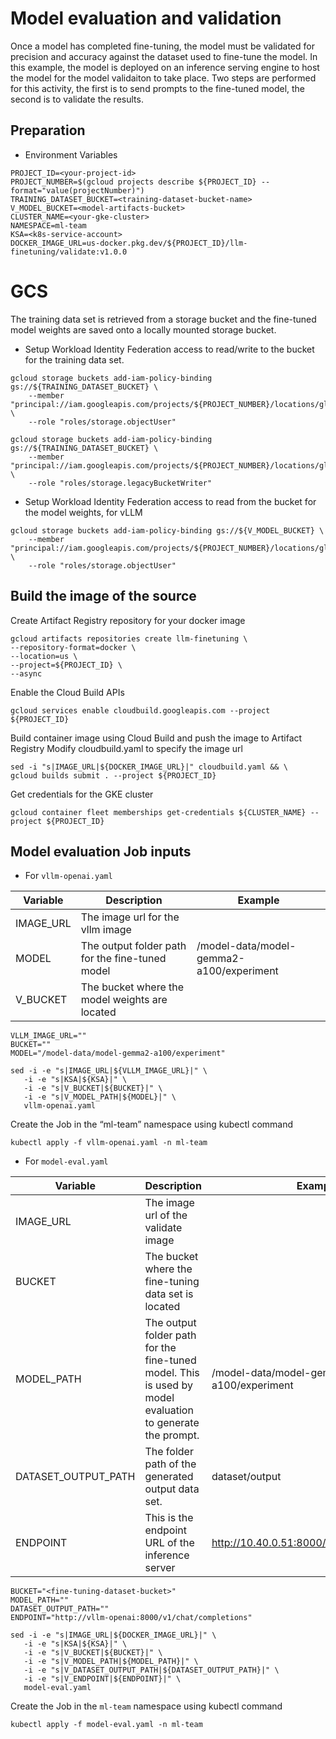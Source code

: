 # Model evaluation and validation

Once a model has completed fine-tuning, the model must be validated for precision and accuracy
against the dataset used to fine-tune the model. In this example, the model is deployed on an 
inference serving engine to host the model for the model validaiton to take place.  Two steps are performed
for this activity, the first is to send prompts to the fine-tuned model, the second is to validate the results.

## Preparation
- Environment Variables
```
PROJECT_ID=<your-project-id>
PROJECT_NUMBER=$(gcloud projects describe ${PROJECT_ID} --format="value(projectNumber)")
TRAINING_DATASET_BUCKET=<training-dataset-bucket-name>
V_MODEL_BUCKET=<model-artifacts-bucket>
CLUSTER_NAME=<your-gke-cluster>
NAMESPACE=ml-team
KSA=<k8s-service-account>
DOCKER_IMAGE_URL=us-docker.pkg.dev/${PROJECT_ID}/llm-finetuning/validate:v1.0.0
```

# GCS
The training data set is retrieved from a storage bucket and the fine-tuned model weights are saved onto a locally mounted storage bucket.

- Setup Workload Identity Federation access to read/write to the bucket for the training data set.
```
gcloud storage buckets add-iam-policy-binding gs://${TRAINING_DATASET_BUCKET} \
    --member "principal://iam.googleapis.com/projects/${PROJECT_NUMBER}/locations/global/workloadIdentityPools/${PROJECT_ID}.svc.id.goog/subject/ns/${NAMESPACE}/sa/${KSA}" \
    --role "roles/storage.objectUser"
```

```
gcloud storage buckets add-iam-policy-binding gs://${TRAINING_DATASET_BUCKET} \
    --member "principal://iam.googleapis.com/projects/${PROJECT_NUMBER}/locations/global/workloadIdentityPools/${PROJECT_ID}.svc.id.goog/subject/ns/${NAMESPACE}/sa/${KSA}" \
    --role "roles/storage.legacyBucketWriter"
```

- Setup Workload Identity Federation access to read from the bucket for the model weights, for vLLM
```
gcloud storage buckets add-iam-policy-binding gs://${V_MODEL_BUCKET} \
    --member "principal://iam.googleapis.com/projects/${PROJECT_NUMBER}/locations/global/workloadIdentityPools/${PROJECT_ID}.svc.id.goog/subject/ns/${NAMESPACE}/sa/${KSA}" \
    --role "roles/storage.objectUser"
```

## Build the image of the source

Create Artifact Registry repository for your docker image
```
gcloud artifacts repositories create llm-finetuning \
--repository-format=docker \
--location=us \
--project=${PROJECT_ID} \
--async
```

Enable the Cloud Build APIs
```
gcloud services enable cloudbuild.googleapis.com --project ${PROJECT_ID}
```
    
Build container image using Cloud Build and push the image to Artifact Registry
Modify cloudbuild.yaml to specify the image url
      
```
sed -i "s|IMAGE_URL|${DOCKER_IMAGE_URL}|" cloudbuild.yaml && \
gcloud builds submit . --project ${PROJECT_ID}
```

Get credentials for the GKE cluster

```
gcloud container fleet memberships get-credentials ${CLUSTER_NAME} --project ${PROJECT_ID}
```

## Model evaluation Job inputs

- For `vllm-openai.yaml`

| Variable | Description | Example |
| --- | --- | --- |
| IMAGE_URL | The image url for the vllm image | |
| MODEL | The output folder path for the fine-tuned model | /model-data/model-gemma2-a100/experiment |
| V_BUCKET | The bucket where the model weights are located | |

```
VLLM_IMAGE_URL=""
BUCKET=""
MODEL="/model-data/model-gemma2-a100/experiment"
```

```
sed -i -e "s|IMAGE_URL|${VLLM_IMAGE_URL}|" \
   -i -e "s|KSA|${KSA}|" \
   -i -e "s|V_BUCKET|${BUCKET}|" \
   -i -e "s|V_MODEL_PATH|${MODEL}|" \
   vllm-openai.yaml
```
Create the Job in the “ml-team” namespace using kubectl command

```
kubectl apply -f vllm-openai.yaml -n ml-team
```

- For `model-eval.yaml`
  
| Variable | Description | Example |
| --- | --- | --- |
| IMAGE_URL | The image url of the validate image | |
| BUCKET | The bucket where the fine-tuning data set is located | | 
| MODEL_PATH | The output folder path for the fine-tuned model.  This is used by model evaluation to generate the prompt. | /model-data/model-gemma2-a100/experiment |
| DATASET_OUTPUT_PATH | The folder path of the generated output data set. | dataset/output |
| ENDPOINT | This is the endpoint URL of the inference server | http://10.40.0.51:8000/v1/chat/completions | 

```
BUCKET="<fine-tuning-dataset-bucket>"
MODEL_PATH=""
DATASET_OUTPUT_PATH=""
ENDPOINT="http://vllm-openai:8000/v1/chat/completions"
```
```
sed -i -e "s|IMAGE_URL|${DOCKER_IMAGE_URL}|" \
   -i -e "s|KSA|${KSA}|" \
   -i -e "s|V_BUCKET|${BUCKET}|" \
   -i -e "s|V_MODEL_PATH|${MODEL_PATH}|" \
   -i -e "s|V_DATASET_OUTPUT_PATH|${DATASET_OUTPUT_PATH}|" \
   -i -e "s|V_ENDPOINT|${ENDPOINT}|" \
   model-eval.yaml
```

Create the Job in the `ml-team` namespace using kubectl command

```
kubectl apply -f model-eval.yaml -n ml-team
```
